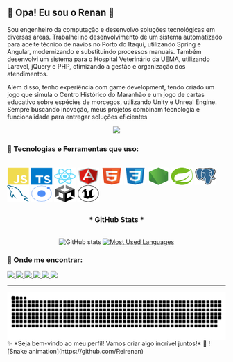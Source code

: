 ## 👋 Opa! Eu sou o Renan 🚀

Sou engenheiro da computação e desenvolvo soluções tecnológicas em diversas áreas. Trabalhei no desenvolvimento de um sistema automatizado para aceite técnico de navios no Porto do Itaqui, utilizando Spring e Angular, modernizando e substituindo processos manuais. Também desenvolvi um sistema para o Hospital Veterinário da UEMA, utilizando Laravel, jQuery e PHP, otimizando a gestão e organização dos atendimentos.

Além disso, tenho experiência com game development, tendo criado um jogo que simula o Centro Histórico do Maranhão e um jogo de cartas educativo sobre espécies de morcegos, utilizando Unity e Unreal Engine. Sempre buscando inovação, meus projetos combinam tecnologia e funcionalidade para entregar soluções eficientes

<div align="center">
  <img src="https://readme-typing-svg.herokuapp.com?font=Fira+Code&weight=500&size=22&pause=1000&color=36BCF7&center=true&vCenter=true&width=500&height=40&lines=Bem-vindo+ao+meu+perfil!;Desenvolvedor+apaixonado+por+tecnologia!;Sempre+aprendendo+novas+coisas!"/>
</div>

### 🚀 Tecnologias e Ferramentas que uso:

<div style="display: inline_block"><br>
  <img align="center" alt="Renan-Js" height="40" width="50" src="https://raw.githubusercontent.com/devicons/devicon/master/icons/javascript/javascript-plain.svg">
  <img align="center" alt="Renan-Ts" height="40" width="50" src="https://raw.githubusercontent.com/devicons/devicon/master/icons/typescript/typescript-plain.svg">
  <img align="center" alt="Renan-React" height="40" width="50" src="https://raw.githubusercontent.com/devicons/devicon/master/icons/react/react-original.svg">
  <img align="center" alt="Renan-Angular" height="40" width="50" src="https://raw.githubusercontent.com/devicons/devicon/master/icons/angularjs/angularjs-original.svg">
  <img align="center" alt="Renan-HTML" height="40" width="50" src="https://raw.githubusercontent.com/devicons/devicon/master/icons/html5/html5-original.svg">
  <img align="center" alt="Renan-CSS" height="40" width="50" src="https://raw.githubusercontent.com/devicons/devicon/master/icons/css3/css3-original.svg">
  <img align="center" alt="Renan-NodeJS" height="40" width="50" src="https://raw.githubusercontent.com/devicons/devicon/master/icons/nodejs/nodejs-original.svg">
  <img align="center" alt="Renan-Spring" height="40" width="50" src="https://raw.githubusercontent.com/devicons/devicon/master/icons/spring/spring-original.svg">
  <img align="center" alt="Renan-PostgreSQL" height="40" width="50" src="https://raw.githubusercontent.com/devicons/devicon/master/icons/postgresql/postgresql-original.svg">
  <img align="center" alt="Renan-MySQL" height="40" width="50" src="https://raw.githubusercontent.com/devicons/devicon/master/icons/mysql/mysql-original.svg">
  <img align="center" alt="Renan-Ionic" height="40" width="50" src="https://raw.githubusercontent.com/devicons/devicon/master/icons/ionic/ionic-original.svg">
  <img align="center" alt="Renan-Unity" height="40" width="50" src="https://raw.githubusercontent.com/devicons/devicon/master/icons/unity/unity-original.svg">
  <img align="center" alt="Renan-Unreal" height="40" width="50" src="https://raw.githubusercontent.com/devicons/devicon/master/icons/unrealengine/unrealengine-original.svg">
</div>

##
<div style="text-align: center;" align="center">
  <h3>* GitHub Stats *</h3>
  <br>
  <img src="https://github-readme-stats-git-masterrstaa-rickstaa.vercel.app/api?username=mari4souza&hide_title=true&show_icons=true&include_all_commits=false&count_private=true&line_height=25&hide=issues&bg_color=000&title_color=FF00F6&text_color=FFF&border_radius=3&border_color=36123c&icon_color=FF00F6&theme=jolly" alt="GitHub stats">

  <a href="https://github.com/mari4souza/github-readme-stats">
    <img src="https://github-readme-stats-git-masterrstaa-rickstaa.vercel.app/api/top-langs/?username=mari4souza&line_height=10&card_width=290&layout=compact&hide_title=false&count_private=true&langs_count=4&show_icons=true&title_color=FF00F6&hide=html,scss,less&bg_color=000&text_color=8B8B8B&border_radius=3&border_color=561760&count_private=true" alt="Most Used Languages">
  </a>
</div>

### 📲 Onde me encontrar:

<div> 
  <a href="https://www.youtube.com/channel/SEU_CANAL" target="_blank">
    <img src="https://img.shields.io/badge/YouTube-FF0000?style=for-the-badge&logo=youtube&logoColor=white">
  </a>
  <a href="https://instagram.com/SEU_INSTAGRAM" target="_blank">
    <img src="https://img.shields.io/badge/-Instagram-%23E4405F?style=for-the-badge&logo=instagram&logoColor=white">
  </a>
  <a href="https://www.twitch.tv/SEU_TWITCH" target="_blank">
    <img src="https://img.shields.io/badge/Twitch-9146FF?style=for-the-badge&logo=twitch&logoColor=white">
  </a>
  <a href="https://discord.gg/SEU_DISCORD" target="_blank">
    <img src="https://img.shields.io/badge/Discord-7289DA?style=for-the-badge&logo=discord&logoColor=white">
  </a>
  <a href="mailto:SEU_EMAIL" target="_blank">
    <img src="https://img.shields.io/badge/-Gmail-%23333?style=for-the-badge&logo=gmail&logoColor=white">
  </a>
  <a href="https://www.linkedin.com/in/SEU_LINKEDIN" target="_blank">
    <img src="https://img.shields.io/badge/-LinkedIn-%230077B5?style=for-the-badge&logo=linkedin&logoColor=white">
  </a> 
</div>

---
<picture align="center">
  <source media="(prefers-color-scheme: dark)" srcset="https://raw.githubusercontent.com/mari4souza/mari4souza/output/github-contribution-grid-snake-dark.svg">
  <source media="(prefers-color-scheme: light)" srcset="https://raw.githubusercontent.com/mari4souza/mari4souza/output/github-contribution-grid-snake-dark.svg">
  <img align="center" alt="github contribution grid snake animation" src="https://raw.githubusercontent.com/mari4souza/mari4souza/output/github-contribution-grid-snake.svg">
</picture>
✨ *Seja bem-vindo ao meu perfil! Vamos criar algo incrível juntos!* 🚀
![Snake animation](https://github.com/Reirenan)
